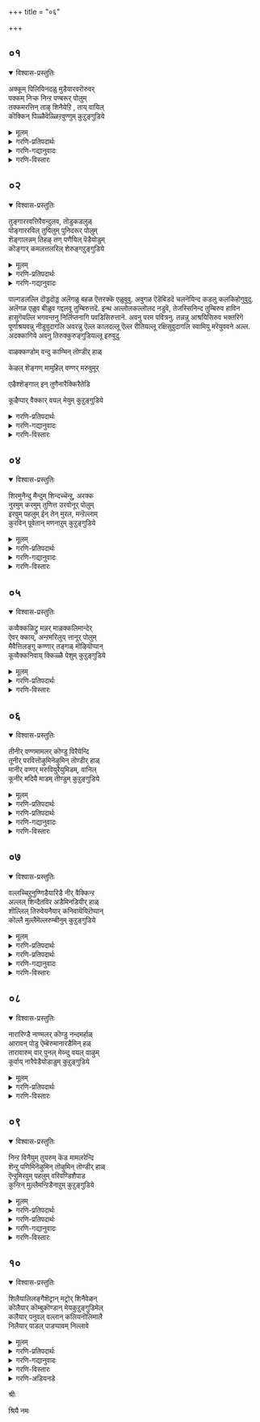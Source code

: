 +++
title = "०६"

+++

## ०१
<details open><summary>विश्वास-प्रस्तुतिः</summary>

अक्कूम् पिलियिनदळु मुडैयारवरॊरुवर्  
पक्कम् निऱ्क निन्ऱ पण्बरूर् पोलुम्  
तक्कमरत्तिन् ताऴ् शिनैयेऱि , ताय् वायिल्  
कॊक्किन् पिळ्ळैवॆळ्ळिऱवुण्णुम् कुऱुङ्गुडिये
</details>

<details><summary>मूलम्</summary>

अक्कूम् पिलियिनदळु मुडैयारवरॊरुवर्  
पक्कम् निऱ्क निन्ऱ पण्बरूर् पोलुम्  
तक्कमरत्तिन् ताऴ् शिनैयेऱि , ताय् वायिल्  
कॊक्किन् पिळ्ळैवॆळ्ळिऱवुण्णुम् कुऱुङ्गुडिये
</details>

<details><summary>गरणि-प्रतिपदार्थः</summary>

अक्कूम्=ऎलुबन्नू, पुलियिन्=हुलिय, अदळुम्=तॊगलन्नू, उडैयार्=उळ्ळवरु, अवर् ऒरुवर्=ऒब्बर, पक्कम्=मग्गुलल्लि, निऱ्क=इरुवुदक्कॆन्दु, निन्ऱ=नॆलसिरुव, पण्बर्=सहज स्वभाववुळ्ळवर\(शीलवन्तर\) ऊर् पोलुम्=दिव्यक्षेत्रवॆनिसिरुवुदु, तक्क मरत्तिन्=तक्कद्दाद मरद, ताऴ्=कॆळक्कॆ बग्गिरुव, शिनै=कॊम्बॆयन्नु, एऱि=हत्ति, ताय् वायिल्=तायिय बायिन्द, कॊक्किन् पिळ्ळै=बकपक्षिय मरियु, वॆळ्ळिऱवु=वॆळ्ळिर ऎम्ब मीनन्नु, उण्णुम्=उण्णुवन्थ, कुऱुङ्गुडिये=तिरुक्कुरुङ्गुडि क्षेत्रवे.
</details>

<details><summary>गरणि-गद्यानुवादः</summary>

ऎलुबन्नू हुलिय तॊगलन्नू उळ्ळवरॊब्बर मग्गुलल्लि इरुवुदक्कॆन्दे नॆलसिरुव सहज स्वभाववुळ्ळर\(शीलवन्तर\)दिव्यक्षेत्रवॆन्दरॆ, तक्कद्दाद मरद बागिद कॊम्बॆयन्नेरि कुळितिरुव तायिय बायिन्द बकपक्षिय मरियु वॆळ्ळिर ऎम्ब मीनन्नु तिन्नुवन्थ तिरुक्कुरुङ्गुडिये.\(१\)
</details>

<details><summary>गरणि-विस्तारः</summary>

तिरुक्कुरुङ्गुडि क्षेत्रवु भगवन्तन अपारवाद भक्तवात्सल्यक्कू, अवनन्नाश्रयिसुव जीविगळ अनन्य भक्तिगू आकरवादद्दु ऎम्बुदु इल्लिय विषय.

ऎलुबन्नू ऎन्दरॆ, ब्रह्मकपालवन्नु कैयल्लि हिडिदु, हुलिय तॊगलन्नु हॊदॆदु, भस्मधारियागि भिक्षॆबेडुत्ता निल्ललु नॆलॆयिल्लदन्तॆ अलॆदाडुव रुद्रनिगॆ तन्न बलगडॆयल्लि आश्रयवित्तु अवन सङ्कटवन्नु नीगिसि, तानू अवनॊडनॆ नॆलसि हर्षिसुववनु भगवन्त. स्वामिय सहज स्वभाववे अदु. यारु दुःखियो यारु सङ्कटदल्लि तॊळलुवनो, यारिगॆ आश्रयवॆम्बुदे इल्लवो अन्थवनन्नु कैबिडदन्तॆ आश्रयवन्नित्तु रक्षिसुव सौशील्यगुणवुळ्ळवनु स्वामि.

“तक्कद्दाद मरद............मीनन्नु तिन्नुवन्थ” :- इदॊन्दु उपमान. नीर नॆलॆगळ दडदल्लि बॆळॆदिरुव मरद रॆम्बॆगळु बग्गि नीरिगॆ अण्टिकॊण्डन्तॆ बॆळॆदिवॆ. ऒन्दु रॆम्बॆय मेलॆ बकपक्षिय मरियिदॆ. तायिपक्षि हत्तिरदल्ले नीरिनल्लिदॆ. अदु \(वॆळ्ळॆर\) मीनन्नु हिडिदकूडले, मरि अदन्नु गमनिसि रॆम्बॆय मूलकवे नीरिन अञ्चिगॆ इळिदु, तायिय बायिन्द मीनन्नु तिन्नुत्तदॆ. इदु इल्लिन चित्र. तायि उणिसन्नु सिद्धमाडुत्तदॆ. मरि अदन्नु श्रमविल्लदन्तॆये हायागि पडॆदु तिन्नुत्तदॆ. तायिय वात्सल्य औदार्यगळॆष्टिवॆ कण्डिरा\! मीनु हिडियुवुदरल्लि मरिय असहायकत्ववेनॆन्दु तायि अरितिदॆ. अदक्कॆ उणिसबेडवे? तक्क बागिद, नीरिगॆ अण्टिरुव रॆम्बॆय बळि मीनन्नु हिडिदरॆ, तन्न मरिगॆ अदु सुलभवागि सिक्कुवुदल्ल\!

भगवन्तनू हागॆये भक्तपरायणनु. तन्न भक्तनु तन्नन्नु स्वतन्त्रवागि सेरुव शक्तियन्नु पडॆदिल्ल. अवनु असहायक. आद्दरिन्द, भक्तनिगॆ कालकालक्कॆ बेकादद्देनु ऎम्बुदन्नु अतिशयवाद वात्सल्यदिन्द भगवन्तने कण्डुकॊळ्ळुत्तानॆ. अल्लदॆ, अवनिगॆ अतिसुलभवागि ऒदगिबरुवुदक्कागि तिरुक्कुरुङ्गुडियन्थ दिव्यक्षेत्रदल्लि अर्चामूर्तियागि नॆलसिद्दानॆ. भक्तन मग्गुलल्ले इदुउकॊण्डु अवनन्नु बिडदॆ रक्षिसुत्तानॆ.
</details>

## ०२
<details open><summary>विश्वास-प्रस्तुतिः</summary>

तुङ्गाररवत्तिरैवन्दुलव, तॊडुकडलुळ्  
पॊङ्गाररविल् तुयिलुम् पुनिदरूर् पोलुम्  
शॆङ्गालन्नम् तिहऴ् तण् पणैयिल् पॆडैयोडुम्  
कॊङ्गार् कमलत्तलरिल् शेरुङ्गऱुङ्गुडिये
</details>

<details><summary>मूलम्</summary>

तुङ्गाररवत्तिरैवन्दुलव, तॊडुकडलुळ्  
पॊङ्गाररविल् तुयिलुम् पुनिदरूर् पोलुम्  
शॆङ्गालन्नम् तिहऴ् तण् पणैयिल् पॆडैयोडुम्  
कॊङ्गार् कमलत्तलरिल् शेरुङ्गऱुङ्गुडिये
</details>

<details><summary>गरणि-प्रतिपदार्थः</summary>

तुङ्गम्=ऎत्तरवागियू, आर्=विस्तारवागियू, अरवम्=गद्दल माडुत्तलू इरुव, तिस्रै=अलॆगळु, वन्दु=ऎडॆबिडदॆ बन्दु, उलव=हॊय्दाडुत्तिरलु\(सञ्चरिसुत्तिरलु\), तॊडु=आळवाद, कडलुळ्=कडलल्लि, पॊङ्गु आर्=प्रकाशदिन्द तुम्बिरुव, अरविल्=हाविनमेलॆ, तुयिलुम्=पवडिसुव\(निद्रिसुव\), पुनिदर्=परम पवित्रन, ऊर् पोलुम्=नॆलसिरुव स्थळद हागॆ \(स्थळवॆन्दरॆ\), शॆम् काल्=कॆम्पुकालुगळ, अन्नम्=हंसवु, तिहऴ्=सॊबगिन, तण्=तम्पाद, पणैयिल्=नीर्नॆलॆगळल्लि, पॆडैयोडुम्=तन्न हॆण्णिनॊडनॆ, कॊङ्गु आर्=परिमळ तुम्बिरुव, कमलत्तु अलरिल्=कमलद हूविनल्लि, शेरुम्=कूडिकॊळ्ळुव, कुऱुङ्गुडिये=तिरुक्कुरुङ्गुडि क्षेत्रवे.
</details>

<details><summary>गरणि-गद्यानुवादः</summary>

ऎत्तरवागियू विस्तारवागियू गद्दल माडुत्तलू इरुव अलॆगळु ऎडॆबिडदॆ बन्दु सञ्चरिसुत्तिरलु, आळवाद कडलल्लि तेजस्सिनिन्द तुम्बिरुव हाविनमेलॆ पवडिसुव परमपवित्रनु नॆलसिरुव स्थळवॆन्दरॆ, कॆम्पुकालुगळ हंसवु सॊबगिन तम्पाद नीरिन नॆलॆगळल्लि तन्न हॆण्णिनॊडनॆ परिमळतुम्बिरुव कमलद हूविनल्लि कूडिकॊळ्ळुवन्थ तिरुक्कुरुङ्गुडिये.\(२\)
</details>

पाल्गडलल्लि दॊड्डदॊड्ड अलॆगळु बहळ ऎत्तरक्कॆ एळुवुवु. अवुगळ ऎडॆबिडदॆ चलनॆयिन्द कडलु कलकिहोगुवुदु. अलॆगळ एळुव बीळुव गद्दलवू तुम्बिरुत्तदॆ. इन्थ अल्लोलकल्लोलद नडुवॆ, तेजस्सिनिन्द तुम्बिरुव हाविन हासुगॆयल्लि भगवन्तनु निर्लिप्तनागि पवडिसिरुत्तानॆ. अवनु परम पवित्रनु. तन्नन्नु आश्रयिसिरुव भक्तरिगॆ पूर्णाश्रयवन्नु नीडुवुदागलि अवरन्नु ऎल्ल कालदल्लू ऎल्ल रीतियल्लू रक्षिसुवुदागलि स्वामियु मरॆयुववने अल्ल. अदक्कागिये अवनु तिरुक्कुरुङ्गुडियल्लू इरुवुदु.

वाऴक्कण्डोम् वन्दु काण्मिन् तॊण्डीर् हाळ्

केऴल् शॆङ्गण् मामुहिल् वण्णर् मरुवुमूर्

एऴैश्शॆङ्गाल् इन् तुणैनारैक्किरैतेडि

कूऴैप्पार् वैक्कार् वयल् मेयुम् कुऱुङ्गुडिये

<details><summary>गरणि-प्रतिपदार्थः</summary>

वाऴ कण्डोम्=बाळुव रीतियन्नु कण्डुकॊण्डिद्देवॆ, वन्दु=बन्दु, काण्मिन्=\(नीवू\) कण्डुकॊळ्ळिरि, तॊण्डीर् हाळ्=भक्तरे \(पादसेवकरे\) केऴल्= महावराहनादवनू, शॆम् कण्=कॆन्दावरॆयन्तॆ कण्णुळ्ळवनू, मामुहिल् वण्णर्=बलुदॊड्ड कालमेघद बण्णदवनू, मरुवुम्=नॆलसिरुव, ऊर्=स्थळवॆन्दरॆ, एऴै=असहायकारियू, शॆम् काल्=कॆम्पगॆ कालुगळुळ्ळद्दू, इन्=इनियदू आद, तुणै=जॊतॆय\(सङ्गातियाद\), नारैक्कू=बकपक्षिगॆ, इरैतेडि=आहारवन्नु हुडुकि, कूऴै पार् वै=हत्तिरद नोटनोडुत्ता, कार्=करिय, वयल्=बयलुगळल्लि, मेयुम्=वासिसुव, कुऱुङ्गुडिये=तिरुक्कुरुङ्गुडि क्षेत्रवे.
</details>

<details><summary>गरणि-गद्यानुवादः</summary>

नावु बाळुव रीतियन्नु कण्डुकॊण्डॆवु. भक्तरे, बन्दु नीवू कण्डुकॊळ्ळिरि. महावराहनादवनू, कॆन्दावरॆयन्तॆ कण्णुळ्ळवनू बलुदॊड्ड कालमेघद बण्णदवनू नॆलसिरुव ऊरु ऎन्दरॆ, असहायकारियू कॆम्पनॆय कालुगळुळ्ळदू, इनियदू आद सङ्गातियाद बकपक्षिगॆ आहारवन्नु हुडुकुत्ता, हत्तिरद नोटनोडुत्ता करिय बयलुगळल्लि वासिसुव तिरुक्कुरुङ्गुडिये.\(३\)
</details>

<details><summary>गरणि-विस्तारः</summary>

आऴ्वाररु हेळुत्तारॆ- भक्तरे, तिरुक्कुरुङ्गुडि क्षेत्रवु बहळ श्रेष्ठवादद्दु. अल्लि वासिसुव पक्षिगळू सह स्वार्थिगळल्ल.गण्डु \(बक\)पक्षियु तन्नन्नु आश्रयिसिरुव असहायकळाद तन्न सङ्गातिगॆ आहारवन्नॊदगिसुत्ता अदरत्त तन्न कुडिगण्णन्नु हरिसुत्ता, करिय बयलुगळल्लि वासिसुत्तदॆयल्ल\! हागॆये, आ क्षेत्रदल्लि नॆलसिरुव भगवन्तनु परमोपकारि. आश्रितवत्सल, कार्मुगिल बण्णदवनागि दिव्यसुन्दरनागि शोभिसुववनु. अवन तिरुवडिगळन्नाश्रयिसि, कैबिडुवुदिल्ल. अवनन्नु तप्पदॆ उज्जीवनगॊळिसुत्तानॆ. भक्तरे, नानु तिरुक्कुरुङ्गुडियल्लि कण्डुकॊण्डिरुव आत्मोद्धारद मार्गविदे\! नानु अदरिन्द, स्वामियन्नाश्रयिसुवुदरिन्द उज्जीवनगॊण्डिद्देनॆ. नीवू नन्नन्तॆये स्वामिय तिरुवडिगळन्नाश्रयिसि, निन्न उद्धारवन्नु कण्डुकॊळ्ळि.
</details>

## ०४
<details open><summary>विश्वास-प्रस्तुतिः</summary>

शिरमुनैन्दु मैन्दुम् शिन्दच्चॆन्ऱु, अरक्क  
नुरमुम् करमुम् तुणित्त उरवोनूर् पोलुम्  
इरवुम् पहलुम् ईन् तेन् मुरल, मन्ऱॆल्लाम्  
कुरविन् पूवेतान् मणनाऱुम् कुऱुङ्गुडिये
</details>

<details><summary>मूलम्</summary>

शिरमुनैन्दु मैन्दुम् शिन्दच्चॆन्ऱु, अरक्क  
नुरमुम् करमुम् तुणित्त उरवोनूर् पोलुम्  
इरवुम् पहलुम् ईन् तेन् मुरल, मन्ऱॆल्लाम्  
कुरविन् पूवेतान् मणनाऱुम् कुऱुङ्गुडिये
</details>

<details><summary>गरणि-प्रतिपदार्थः</summary>

शिरम्=तलॆगळु, ऐन्दुम् ऐन्दुम्=हत्तन्नू, शिन्द=चॆल्लाडुवुदक्कागि, शॆन्ऱु=\(लङ्कॆगॆ\)होगि, अरक्कन्=राक्षसन, उरमुम्=ऎदॆयन्नू, करमुम्=तोळु\(कै\)गळन्नू, तुणित्त=तुण्डरिसिद, उरवोन्=अमितपराक्रमिय, ऊर् पोलुम्=नॆलसिरुव स्थळवॆन्दरॆ, इरवुम्=रात्रियू, पहलुम्=हगलू, ईन्=मधुरवागि, तेन् =दुम्बिगळु, मुरलु=गान माडुत्तिरुव, मन्ऱु ऎल्लाम्=ऊरिन चौकगळल्लॆल्ला, कुरविन् पूवे तान्=ताळॆ, अडकॆ, तॆङ्गु, ईचलु हूगले, मणम्=परिमळवन्नु, नाऱुम्=हरडुत्तिरुव, कुऱुङ्गुडिये=तिरुक्कुरुङ्गुडि ऎम्बुदे.
</details>

<details><summary>गरणि-गद्यानुवादः</summary>

हत्तुतलॆगळन्नू चॆल्लाडुवुदक्कागि \(लङ्कॆगॆ\)होगि राक्षसन ऎदॆयन्नू तोळुगळन्नू तुण्डरिसिद अमितपराक्रमियु नॆलसिरुव स्थळवॆन्दरॆ, दुम्बिगळु रात्रियू हगलू\(ऎडॆबिडदॆ\) मधुरवागि गानमाडुत्तिरुव मत्तु ताळॆ, अडकॆ,तॆङ्गु, ईचलु हूगळे परिमळवन्नु ऊरिन चौकगळल्लॆल्ला हरडुत्तिरुव तिरुक्कुरुङ्गुडियॆम्बुदे.\(४\)
</details>

<details><summary>गरणि-विस्तारः</summary>

आऴ्वाररु हेळुत्तारॆ- तिरुक्कुरुङ्गुडियल्लि दुम्बिगळ ऎडबिडद मधुरवाद गानवू, ताळॆ तॆङ्गु ईचलु अडकॆ मुन्तादवुगळ हूगळ परिमळवू ऊरिन चौकगळल्लॆल्ला तुम्बिकॊण्डु सन्तोषवन्नुण्टुमाडुवुदु. अल्लिये अमितपराक्रमियाद भगवन्तनु नॆलसिद्दानॆ. हिन्दॆ, अवने

श्रीरामनागि अवतरिसि, लङ्कॆयन्नु प्रवेशिसि, दुष्ट राक्षसनाद रावणन हत्तुतलॆगळन्नू इप्पत्तु तोळुगळन्नू ऎदॆयन्नू तुण्डरिसि हाकिदनु. ईग, अवने आश्रितरक्षकनागि भक्तरन्नु उद्धरिसुवुदक्कागि तिरुक्कुरुङ्गुडियल्लि नॆलसिद्दानॆ. भक्तरे, बन्नि स्वामियन्नाश्रयिसि, नावॆल्लरू उद्धारवागोण.
</details>

## ०५
<details open><summary>विश्वास-प्रस्तुतिः</summary>

कव्वैक्कळिट्रु मन्नर् माळक्कलिमान्देर्  
ऐवर् क्काय्, अन्ऱमरिलुय् त्तानूर् पोलुम्  
मैवैत्तिलङ्गु कण्णार् तङ्गळ् मॊऴियॊप्पान्  
कूव्वैक्कनिवाय् क्किळ्ळै पेशुम् कुऱुङ्गुडिये
</details>

<details><summary>मूलम्</summary>

कव्वैक्कळिट्रु मन्नर् माळक्कलिमान्देर्  
ऐवर् क्काय्, अन्ऱमरिलुय् त्तानूर् पोलुम्  
मैवैत्तिलङ्गु कण्णार् तङ्गळ् मॊऴियॊप्पान्  
कूव्वैक्कनिवाय् क्किळ्ळै पेशुम् कुऱुङ्गुडिये
</details>

<details><summary>गरणि-प्रतिपदार्थः</summary>

कव्वै=घीङ्करिसुत्तिरुव, कळिऱु=आनॆगळ, मन्नर्=राजरुगळु, माळ=नाशवागुवन्तॆ, कलि=बलिष्ठवाद\(युद्धयोग्यवाद\), मा=दॊड्ड, तेर्=रथगळ, ऐवर् क्कू=पञ्चपाण्डवरिगॆ, आय्=सहायकनागि, अन्ऱु=अन्दु, अमरिल्=युद्धदल्लि, उय् त्तान्=जयगळिसिदवन \(उद्धरिसिदवन\) ऊर् पोलुम्=ऊरु ऎन्दरॆ, मैवैत्तु=काडिगॆयन्नु हच्चि, इलङ्गु=बॆळगुव, कण्णार् तङ्गळ्=कण्णुळ्ळवर, मॊऴि=भाषॆ\(मातन्नु\)यन्नु ऒप्पान्=होलुवन्तॆ, कॊव्वैक्कनिवाय्=तॊण्डॆहण्णिनन्तॆ बायुळ्ळ, किळ्ळै=गिळिगळु, पेशुम्=मातनाडुव, कुऱुङ्गुडिये=तिरुक्कुरुङ्गुडि ऎम्बुदे.
</details>

<details><summary>गरणि-विस्तारः</summary>

घीङ्करिसुत्तिरुव आनॆगळ सैन्यवुळ्ळ राजरुगळु नाशवागुवन्तॆ बलिष्ठवू युद्धयोग्यवू आद दॊड्ड रथगळ ऐवरिगॆ \(पञ्चपाण्डवरिगॆ\) सहायकनागि, अन्दु युद्धदल्लि जयगळिसिकॊट्टु उद्धरिसिदवन ऊरुऎन्दरॆ काडिगॆयन्नु हच्चि बॆळगुव कण्णुळ्ळवर

मातन्ने होलुवन्तॆ तॊण्डेहण्णिन बायुळ्ळ गिळिगळु मातनाडुव तिरुक्कुरुङ्गुडियॆम्बुदे.\(५\)

आऴ्वाररु हेळुत्तारॆ- तिरुक्कुरुङ्गुडियल्लि हॆङ्गसरु कण्णिगॆ काडिगॆयिट्टु अवर सुन्दर मुखक्कॆ अन्दकट्टुवन्तॆ अलङ्करिसिकॊण्डिरुत्तारॆ. अवर मातू आकर्षकवे-मृदुवागि मत्तु मधुरवागिरुत्तदॆ. आ क्षेत्रदल्लि वासिसुव गिळिगळू हागॆये तॊण्डॆहण्णिनन्तॆ कॆम्पगॆ अन्दवागिरुव बायन्नुळ्ळवु. चतुरपक्षिगळवु. अवू मातनाडुत्तवॆ. हॆङ्गसर हितवाद मातन्ने होलुवन्तॆ गिळिगळू मनोहरवागि मातनाडुत्तवॆ. रम्यवाद आ क्षेत्रदल्लि भगवन्तनू नॆलसिद्दानॆ. हिन्दॆ अवने श्रीकृष्णनागि अवतरिसिदनु. अवनु पाण्डवर बॆम्बलिगनागि निन्तु, महाभारत युद्धदल्लि अवर सहायकनागि अवरिगॆ जयगळिसिकॊट्टु अवरन्नुद्धरिसिदनु. भक्तरे बन्नि. स्वामियन्नु आश्रयिसोण. नावू सह अवन कृपॆगॆ पात्ररागि नम्म आत्मोद्धारवन्नु माडिकॊळ्ळोण.
</details>

## ०६
<details open><summary>विश्वास-प्रस्तुतिः</summary>

तीनीर् वण्णमामलर् कॊण्डु विरैयेन्दि  
तूनीर् परवित्तॊऴुमिनॆऴुमिन् तॊण्डीर् हाळ्  
मानीर् वण्णर् मरुवियुरैयुमिडम्, वानिल्  
कूनीर् मदियै माडम् तीण्डुम् कुऱुङ्गुडिये
</details>

<details><summary>मूलम्</summary>

तीनीर् वण्णमामलर् कॊण्डु विरैयेन्दि  
तूनीर् परवित्तॊऴुमिनॆऴुमिन् तॊण्डीर् हाळ्  
मानीर् वण्णर् मरुवियुरैयुमिडम्, वानिल्  
कूनीर् मदियै माडम् तीण्डुम् कुऱुङ्गुडिये
</details>

<details><summary>गरणि-प्रतिपदार्थः</summary>

ती=बॆङ्कियन्नू, नीर्=नीरन्नू, वण्णम्=बगॆबगॆय\(सुन्दरवाद\) बण्णद, मा=श्रेष्ठवाद, मलर्=हूगळन्नू, कॊण्डु=तॆगॆदुकॊण्डु, विरै=बेग एन्दि=\(कैचाचि\) समर्पिसि, तू=परिशुद्धरागि, नीर्=नीवु, परवि=स्तुतिसि, तॊऴुमिन्=पूजिसि\(सेवॆ माडि\), ऎऴुमिन्=उज्जीवनगॊळ्ळिरि, तॊण्डी हाळ्=भक्तरे, मानीर् वण्णर्=कडल बण्णदवरु, मरुवि=नॆलसि, उरैयुम्=कीर्तिपडॆदिरुव, इडम्=स्थळवॆन्दरॆ, वानिल्=आकाशदल्लि, कून् नीर्=बग्गिरुव स्वभावद
</details>

<details><summary>गरणि-प्रतिपदार्थः</summary>

मदियै=चन्द्रनन्नु, माडम्=महडिमनॆगळु, तीण्डुम्=सवरुत्तिरुवन्थ, कुऱुङ्गुडिये=तिरुक्कुरुङ्गुडियॆम्बुदे.
</details>

<details><summary>गरणि-गद्यानुवादः</summary>

भक्तरे बॆङ्कियन्नू नीरन्नू बगॆबगॆय सुन्दरवाद बण्णद उत्तमवाद हूगळन्नू तॆगॆदुकॊण्डु, नीवु परिशुद्धरागि बेग कैनीडि समर्पिसि, स्तुतिसि, सेवॆमाडि\(पूजिसि\) उज्जीवनगॊळ्ळिरि. कडलवण्णद स्वामियु नॆलसिरुव मत्तु कीर्तिपडॆदिरुव स्थळवॆन्दरॆ, बानिनल्लि\(बिल्लिनन्तॆ\) बग्गिरुव स्वभावद चन्द्रनन्नु महडिमनॆगळु सवरुत्तिरुवन्थ तिरुक्कुरुङ्गुडियॆम्बुदे.\(६\)
</details>

<details><summary>गरणि-विस्तारः</summary>

आऴ्वाररु हेळुत्तारॆ- भक्तरे, तिरुक्कुरुङ्गुडि क्षेत्रदल्लि बहळ ऎत्तरवाद मुगिलु मुट्टुवन्थ महडिमनॆगळिवॆ. बानिनल्लि बॆळगुव बालचन्द्रनन्नु अवु सवरुत्ता इरुत्तवॆ. अल्लिये कडलवण्णनाद भगवन्तनु भक्तरन्नु उद्धरिसबेकॆम्ब आशॆयिन्द शाश्वतवागि नॆलसिद्दानॆ. भक्तरे, बेग नीवु परिशुद्धरागि. पूजॆगॆ बेकाद वस्तुगळन्नू सलकरणॆगळन्नू अणिमाडिकॊळ्ळि. स्वामिय बळिगॆ होगि. अवनिगॆ भक्तियिन्द कैनीडि ऎल्लवन्नू समर्पिसि. स्वामियन्नु स्तुतिसि. अवनन्नु पूजिसि अवन तिरुवडिगळन्नाश्रयिसि. अवन सेवॆ माडि उज्जीवनगॊळ्ळि.

“बॆङ्कि”- धूप,दीप, नीराजन, मङ्गळारतिगळु. “नीरु”- अघ्य,पाद्य, आचमनीय, स्नानगळु. बगॆबगॆय हूगळु-स्वामियन्नु अवुगळिन्द विधविधवागि कण्तणियुवन्तॆ अलङ्करिसुवुदु. इवुगळल्लदॆ, अर्चनॆ,नैवेद्य,प्रदक्षिणॆ नमस्कार स्तुति,नुति, छत्र, चामर,नृत्य, गीत,वाद्य मुन्तादवु नाना उपचारगळु. भगवन्तनन्नु ऒलिसिकॊळ्ळुवुदक्कॆ इवु भक्तिकर्मगळु.
</details>

## ०७
<details open><summary>विश्वास-प्रस्तुतिः</summary>

वल्लच्चिऱुनुण्णिडैयारिडै नीर् वैक्किन्ऱ  
अल्लल् शिन्दैतविर अडैमिनडियीर् हाळ्  
शॊल्लिल् तिरुवेयनैयार् कनिवायॆयिऱॊप्पान्  
कॊल्लै मुल्लैमॆल्लरुम्बीनुम् कुऱुङ्गुडिये
</details>

<details><summary>मूलम्</summary>

वल्लच्चिऱुनुण्णिडैयारिडै नीर् वैक्किन्ऱ  
अल्लल् शिन्दैतविर अडैमिनडियीर् हाळ्  
शॊल्लिल् तिरुवेयनैयार् कनिवायॆयिऱॊप्पान्  
कॊल्लै मुल्लैमॆल्लरुम्बीनुम् कुऱुङ्गुडिये
</details>

<details><summary>गरणि-प्रतिपदार्थः</summary>

वल्लि=बळ्ळियन्तॆ, शिऱु=सण्णदाद, नुण्=नुणुपाद
</details>

<details><summary>गरणि-प्रतिपदार्थः</summary>

इडैयार् इडै=नडुवुळ्ळवरल्लि, नीर्=नीवु, वैक्किन्ऱ=इट्टिरुव ,इडुव, अल्लल्=सङ्कटवन्नु, शिन्दै=चिन्तॆव्यथॆगळन्नू, तविर=नीगिसुवुदक्कागि, अडैमिन्=होगि सेरिरि, अडियीर्हाळ्=पादसेवकराद भक्तरे, शॊल्लिल्=हेळुवुदादरॆ \(वर्णनॆयल्लि\), तिरुवे अनैयार्=श्रीदेवियन्ने होलुववर, कनिवाय्=तॊण्डॆहण्णिन बायिय,ऎयिऱु ऒप्पान्=हल्लुगळन्तॆ, कॊल्लैमुल्लै=बयलुगळल्लि बॆळॆयुव मल्लिगॆय, मॆल्=मृदुवाद, कोमलवाद, अरुम्बु=मॊग्गुगळन्नु, ईनुम्=उत्पत्ति माडुवन्थ, कुऱुङ्गुडिये=तिरुक्कुरुङ्गुडियॆम्बुदे.
</details>

<details><summary>गरणि-गद्यानुवादः</summary>

पादसेवकराद भक्तरे, बळ्ळियन्तॆ सण्णनुणुपाद नडुवुळ्ळवरल्लि नीवु इडुव सङ्कटवन्नु चिन्तॆव्यथॆगळन्नू नीगिसुवुदक्कागि होगिसेरिरि. वर्णिसुवुदादरॆ, श्रीदेवियन्ने होलुववर तॊण्डेहण्णिन बायिय हल्लुगळन्तॆ बयलुगळल्लि बॆळॆयुव मल्लिगॆ कोमलवाद मॊग्गुगळन्नु उण्टुमाडुवन्थ तिरुक्कुरुङ्गुडिये अदु.\(७\)
</details>

<details><summary>गरणि-विस्तारः</summary>

हिन्दिन पाशुरदल्लि आऴ्वाररु बेग परिशुद्धरागि भगवन्तन सेवॆयल्लि तॊडगिरॆन्दु भक्तरिगॆ करॆकॊट्टरु. एकॆ ऎम्बुदन्नु इल्लि हेळलिद्दारॆ.

आऴ्वाररु हेळुत्तारॆ- भक्तरे, नीवु सांसारिक दुःखसङ्कटगळिगॆ ईडागिरुववरु. बळ्ळियन्तॆ बळुकुव सण्णनडुविन स्त्रीयर विषयदल्लि नीवु हच्चिकॊण्डिरुव चिन्तॆव्यथॆगळन्नु नीवु तॊलगिसिकॊळ्ळुवुदक्कॆ भगवन्तन तिरुवडिगळ आश्रय मत्तु सेवगळे सदुपाय. आद्दरिन्द, नीवु आदष्टु बेग निम्म लौकिक जीवनवन्नु बदलायिसिकॊळ्ळि. नडॆयिरि भगवन्तन सान्निध्यक्कॆ. परमसुन्दरियाद श्रीदेवियन्ने होलुवन्थ सुन्दरस्त्रीयर चॆन्दुटिगळ नडुवॆ तुस काणिसिकॊळ्ळुव शुभ्रवाद बिळियहल्लिनन्तॆ प्रकृति श्रीयमुखदल्लि \(हॊलगळल्लि बॆळॆयुव\) काणिसिकॊळ्ळुव कोमलवाद मल्लिगॆ मॊग्गुगळु ऎल्लॆल्लू तुम्बिकॊडिरुवुदु तिरुक्कुरुङ्गुडियल्लि. भक्तोद्धारकनागि भगवन्तनु नॆलसिरुवुदू अल्लिये. नीवुहोगि सेरबेकादद्दू,

भगवन्तन सेवॆ माडबेकादद्दू अल्लिये.

भगवन्तन नित्यानुपायिनियागि इरुववळु श्रीदेवि. देविय मन्दहासक्कॆ ईडाद भक्तनिगॆ भगवन्तन कृपॆतप्पदॆ बरुत्तदॆ. तिरुक्कुरुङ्गुडियल्लि हसुराद बयलुगळल्लॆल्ला हेरळवागि मल्लिगॆ बळ्ळिगळु. अवुगळल्लि शुभ्रवाद बिळिय मॊग्गुगळु. अवु श्रीदेविय बायिन्द स्वल्पवे काणिसिकॊळ्ळुव हल्लुगळन्तॆ शोभिसुत्ता हर्षवन्नु तुम्बुत्तवॆ. बलुसुन्दरवाद उपमान इदु\!
</details>

## ०८
<details open><summary>विश्वास-प्रस्तुतिः</summary>

नारारिण्डै नाण्मलर् कॊण्डु नन्दमर्हाळ्  
आरावन् पोडु ऎम्बॆरुमानारडैमिन् हळ्  
तारावारुम् वार् पुनल् मेय्न्दु वयल् वाऴुम्  
कूर्वाय् नारैपेडैयोडाडुम् कुऱुङ्गुडिये
</details>

<details><summary>मूलम्</summary>

नारारिण्डै नाण्मलर् कॊण्डु नन्दमर्हाळ्  
आरावन् पोडु ऎम्बॆरुमानारडैमिन् हळ्  
तारावारुम् वार् पुनल् मेय्न्दु वयल् वाऴुम्  
कूर्वाय् नारैपेडैयोडाडुम् कुऱुङ्गुडिये
</details>

<details><summary>गरणि-प्रतिपदार्थः</summary>

नार्=नारिनिन्द, आर्=तुम्बिरुव, नान् मलर्=हॊसदागि अरळिद हूगळन्नु, कॊण्डु=तॆगॆदुकॊण्डु, नम् तमर्हाळ्-नम्मन्थवरे, आरा=तृप्तितारदन्थ \(अतिशयवाद\), अन्बोडु=प्रेम\(भक्ति\)यिन्द, ऎम्बॆरुमान्=भगवन्तन, नम्म स्वामिय, ऊर्=स्थळवन्नु, अडैमिन् हळ्=सेरिरि, तारा=नीर् पक्षिगळु, आरुम्=तुम्बिरुव, वार् पुनल्=उद्दनाद प्रवाहगळल्लि, मेय्न्दु=आहारवन्नुण्डु, वयल् वाऴुम्=बयलुगळल्लि बाळुव, कूर् वाय्=चूपाद बायुळ्ळ, नारै=बकपक्षिगळु, पेडैयोडु=तम्म हॆण्णुगळॊडनॆ, आडुम्=आडुवन्थ, कुऱुङ्गुडिये=तिरुक्कुरुङ्गुडियॆम्बुदे.
</details>

<details><summary>गरणि-विस्तारः</summary>

नारिनिन्द तुम्बिरुव हॊसदागि अरळिद हूगळन्नु तॆगॆदुकॊण्डु नम्मन्थवरे, तृप्तियिल्लदन्त अतिशयवाद प्रेमभक्तिगळिन्द नम्म स्वामिय स्थळवन्नु सेरिरि. नीर् पक्षिगळु तुम्बिरुव उद्दवाद प्रवाहगळल्लि आहारवन्नुण्डु बयलुगळल्लि

बाळुव चूपाद बायुळ्ळ बकपक्षिगळु तम्म हॆण्णुगळॊडनॆ आडुवन्थ तिरुक्कुरुङ्गुडियॆम्बुदे अदु.\(८\)

आऴ्वाररु हेळुत्तारॆ- भगवन्तन पादसेवॆयल्ले सदा तॊडगिद्दु आनन्दिसबेकॆम्ब नम्मन्थवरे, नीवु तप्पदॆ तिरुक्कुरुङ्गुडि क्षेत्रक्कॆ होगि.अदु उद्दवागि हरियुव नीरिनप्रवाहदिन्दलू अदर मग्गुलल्ले हरडिरुव गद्दॆबयलुगळिन्दलू कूडिशोभिसुत्तवॆ. अल्लि बाळुव बातु,नीर् कोळि, कॊक्करॆ, बकपक्षि मुन्ताद नीर् पक्षिगळु हरियुव नीरिनल्लिरुव समृद्धियाद उणिसन्नुण्डु पक्कद बयलुगळल्लिये जॊतॆजॊतॆयागि आनन्ददिन्द कालकळॆयुत्तवॆ. भक्तरे, आ आनन्दमयवाद प्रकृतिय नडुवॆ भगवन्तनु नॆलसिद्दानॆ. नीवु होगुवाग हॊसदागि अरळिरुव परिमळपुष्पगळ हारगळन्नु कॊण्डुहोगि. तृप्तितारदन्थ अतिशयवाद भक्तिप्रेमगळन्नु तुम्बिकॊण्डु होगि. भगवत्सान्निध्यक्कॆ होगि. स्वामिय तिरुवडिगळल्लि अवुगळन्नअर्पिसि, सेवॆमाडि, उज्जीवनगॊळ्ळि.
</details>

## ०९
<details open><summary>विश्वास-प्रस्तुतिः</summary>

निन्ऱ विनैयुम् तुयरुम् कॆड मामलरेन्दि  
शॆन्ऱु पणिमिनॆऴुमिन् तॊऴुमिन् तॊण्डीर् हाळ्  
ऎन्ऱुमिरवुम् पहलुम् वरिवण्डिशैपाड  
कुन्ऱिन् मुल्लैमन्ऱिडैनाऱुम् कुऱुङ्गुडिये
</details>

<details><summary>मूलम्</summary>

निन्ऱ विनैयुम् तुयरुम् कॆड मामलरेन्दि  
शॆन्ऱु पणिमिनॆऴुमिन् तॊऴुमिन् तॊण्डीर् हाळ्  
ऎन्ऱुमिरवुम् पहलुम् वरिवण्डिशैपाड  
कुन्ऱिन् मुल्लैमन्ऱिडैनाऱुम् कुऱुङ्गुडिये
</details>

<details><summary>गरणि-प्रतिपदार्थः</summary>

निन्ऱ=बहुकालदिन्द बॆळॆदु बन्द, विनैयुम्=पापगळू, तुयरुम्=दुःखसङ्कटगळु, कॆड=नाशवागलु, मा=श्रेष्ठवाद, मलर्=हूगळन्नु, एन्दि=तॆगॆदुकॊण्डु, शॆन्ऱु=होगि, पणिमिन्=सेवॆमाडि ,नमस्करिसि, ऎऴुमिन्=उद्धारहॊन्दि, तॊऴुमिन्=कैमुगियिरि, तॊण्डीर् हाळ्=भक्तरे, ऎन्ऱुम्=यावागलू, इरवुम्=रात्रिगळल्लू, पहलुम्=हगलल्लू, वरिवण्डु=सुन्दरवाद दुम्बिगळु, इशैपाड=गानमडुवन्थ, कुन्ऱिन् मुल्लै=बॆट्टद मल्लिगॆयु
</details>

<details><summary>गरणि-प्रतिपदार्थः</summary>

मन्ऱु=हॆणॆदुकॊण्डिरुव, इडै=स्थळदल्लि, नाऱुम्=परिमळिसुत्तिरुव, कुऱुङ्गुडिये=तिरुक्कुरुङ्गुडियॆम्बुदे अदु.
</details>

<details><summary>गरणि-गद्यानुवादः</summary>

भक्तरे बहुकालदिन्द बॆळॆदुबन्द पापगळू दुःखसङ्कटगळू नाशवागुवुदल्लागि श्रेष्ठवाद हूगळन्नु तॆगॆदुकॊण्डु होगि सेवॆ माडि, कैमुगियिरि. मत्तु उद्धारगॊळ्ळि. रात्रिहगलु ऎन्नदॆ यावागलू सुन्दरवाद दुम्बिगळु गानमाडुवन्थ बॆट्टदमल्लिगॆ हूगळु हॆणॆदुकॊण्डिरुव परिमळिसुत्तिरुव स्थळवे तिरुक्कुरुङ्गुडि ऎम्बुदु.\(९\)
</details>

<details><summary>गरणि-विस्तारः</summary>

आऴ्वाररु हेळुत्तारॆ- भक्तरे, नीवु तिरुक्कुरुङ्गुडियॆम्ब क्षेत्रक्कॆ होगि. बॆट्टद मल्लिगॆयु ऎल्लॆल्लियू बॆळॆदु आ प्रदेशवन्नॆल्ला परिमळदिन्द तुम्बिसिवॆ. अन्दवाद दुम्बिगळु रात्रिहगलॆन्नदॆ यावागलू अवुगळ नडुवॆ गानमाडुत्ता इरुत्तवॆ. भगवन्तनु नॆलसिरुवुदु अल्लिये. नीवु अल्लिगॆ होगुवाग उत्तमवाद हूगळन्नु तॆगॆदुकॊण्डु होगि, आ हूगळन्नु भक्तियिन्द भगवन्तन तिरुवडिगळिगॆ समर्पिसि. अवन तिरुवडिगळिगॆरगि. अवन सेवॆयल्लि तॊडगिरि. इदरिन्द, निम्म जन्म जन्मान्तरगळिन्दलू कूडिकॊण्डु बन्दिरुव पापगळॆल्लवू तॊलगिहोगुवुवु. ई जन्मद निम्म दुःखगळू, सङ्कटगळू नाशवागुवुवु. नीवु उज्जीवनगॊळ्ळुविरि.
</details>

## १०
<details open><summary>विश्वास-प्रस्तुतिः</summary>

शिलैयालिलङ्गैशॆट्रान् मट्रोर् शिनैवेऴन्  
कॊलैयार् कॊम्बुकॊण्डान् मेयकुऱुङ्गुडिमेल्  
कलैयार् पनुवल् वल्लान् कलियनॊलिमालै  
निलैयार् पाडल् पाडप्पावम् निल्लावे
</details>

<details><summary>मूलम्</summary>

शिलैयालिलङ्गैशॆट्रान् मट्रोर् शिनैवेऴन्  
कॊलैयार् कॊम्बुकॊण्डान् मेयकुऱुङ्गुडिमेल्  
कलैयार् पनुवल् वल्लान् कलियनॊलिमालै  
निलैयार् पाडल् पाडप्पावम् निल्लावे
</details>

<details><summary>गरणि-प्रतिपदार्थः</summary>

शिलैयाल्=कोदण्ड\(बिल्लु\)दिन्दले, इलङ्गै=लङ्कॆयन्नु, शॆट्रान्=नाशपडिसिदवनू, मट्रु=मत्तु, ओर्=ऒन्दु, शिनै=कोपगॊण्ड, वेऴन्=सलगद, कॊलै आर्=कॊल्लुवष्टु हरितवाद\(कॊलॆगळिन्द तुम्बिद\) कॊम्बु=दन्तवन्नु, कॊण्डान्=नाशपडिसिदवनू\(मुरिदुहाकिदवनू\), मेय=नॆलसिरुव, कुऱुङ्गुडिमेल्=तिरुक्कुरुङ्गुडियन्नु कुरितु, कलै आर्=कलॆयिन्द सॊगसागिरुव\(तुम्बिरुव\), पनुवल्=कवितॆयन्नु वल्लान्=बल्लवनाद, कलियन्-कलियन, ऒलिमालै=हाडिन मालॆयन्नु, निलै आर्=स्थिरतॆयिन्द तुम्बिरुव, पाडल्=हाडुगळन्नु, पाड=हाडुवुदरिन्द, पावम्=पापगळु, निल्लावे=इरुवुदे \(निल्लुवुदे\) इल्ल.
</details>

<details><summary>गरणि-गद्यानुवादः</summary>

कोदण्डदिन्दले लङ्कॆयन्नु नाशपडिसिदवनू, मत्तु कोपगॊण्ड ऒन्दु सलगद कॊलॆगळिन्द तुम्बिरुव दन्तवन्नु मुरिदुहाकिदवनू नॆलसिरुव तिरुक्कुरुङ्गुडियन्नु कुरितु सॊगसाद कलॆयिन्द तुम्बिरुव कवितॆयन्नु बल्लवनाद कलियन \(तिरुमङ्गै आऴ्वाररु\) हाडिन मालॆयन्नु, निलुकडॆयिन्द तुम्बिरुव ई हाडुगळन्नु हाडुवुदरिन्द पापगळु निल्लुवुदे इल्ल.\(१०\)
</details>

<details><summary>गरणि-विस्तारः</summary>

ई तिरुमॊऴिगॆ इदु कडॆय पाशुर. तिरुमॊऴियल्लि ऒन्दॊन्दु पाशुरदल्लू भक्तरिगॆ अत्मीयवाद करॆकॊडलागिदॆ. हीगॆ करॆकॊडुत्तिरुववनु कलियनु.\(तिरुमङ्गै आऴ्वाररु\). अवनु कवितॆय कलॆयल्लि नुरितवनु. भगवन्तन अडिदावरॆगळन्नु आश्रयिसि उज्जीवनगॊण्डवनु. तानु हिडिदु उज्जीवनगॊण्ड मार्गवन्ने इतररू हिडिदु उद्धारगॊळ्ळबेकॆम्ब हिरियाशॆयिन्द “नम्मन्थवरे”ऎन्दु अवरन्नु करॆदु हुरिदुम्बिसुत्तिद्दानॆ. दृढवाद तन्न अनुभवद सारवन्ने ई पाशुरगळल्लि तुम्बिसि हाडिद्दानॆ. इदन्नु हाडुवुदन्नु मात्रवल्लदॆ, इदरल्लि हेळिरुव मार्गवन्नु तप्पदॆ अनुसरिसबेकु ऎन्दु करॆकॊडुत्तिद्दारॆ.

भगवन्तनु अर्चावतारियागि, दिव्यसुन्दरनागि, शान्तिप्रदवाद रम्यवाद प्रकृतिय नडुवॆ नॆलसिरुवुदु भक्तजनर

उद्धारक्कागिये. भक्तरु अल्लिगॆ होगबेकु. स्वामिय तिरुवडिगळन्नु आश्रयिसबेकु. तमगॆ भगवन्तनन्नु यावरीतियल्लि पूजिसलु साध्यवो, अनुकूलवो, अदरन्तॆ अवनन्नु पूजिसबेकु. अवन तिरुवडिगळिगॆ ऎरगुवुदु. कैमुगिदु निन्तु अवन गुणगान माडुवुदु मत्तु अवन सेवॆयल्लि तॊडगुवुदु-हीगॆ यारु बेकादरू माडबहुदाद ई सरळवाद भगवत्सेवॆयिन्द जन्मजन्मान्तरगळिन्द कूडिबन्दिरुव \(सञ्चित\) पापराशियॆल्लवू नाशवागुत्तदॆ. अल्लदॆ, ई जन्मद संसार बन्धनद दुःख सङ्कटगळॆल्लवू तॊलगि होगुत्तदॆ.\(हुट्टिल्लद नॆलॆयु तानागि लभिसुत्तदॆ\) हीगिदॆ ई तिरुमॊऴिय फलश्रुति.
</details>

<details><summary>गरणि-अडियनडे</summary>

अक्कू, तुङ्गार्, वाऴ, शरमुम्, कव्वै, तीनीर्, वल्लि, नारार्, निन्ऱ, शिलैयाल्, \(तन्दै\)
</details>

श्रीः

श्रियै नमः
